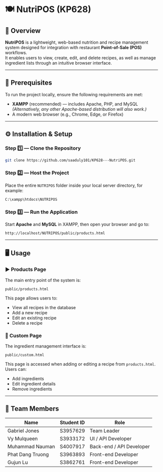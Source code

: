 # 🍽️ NutriPOS (KP628)

## 📖 Overview
**NutriPOS** is a lightweight, web-based nutrition and recipe management system designed for integration with restaurant **Point-of-Sale (POS)** workflows.  
It enables users to view, create, edit, and delete recipes, as well as manage ingredient lists through an intuitive browser interface.

---

## 🧰 Prerequisites
To run the project locally, ensure the following requirements are met:

- **XAMPP** (recommended) — includes Apache, PHP, and MySQL  
  *(Alternatively, any other Apache-based distribution will also work.)*
- A modern web browser (e.g., Chrome, Edge, or Firefox)

---

## ⚙️ Installation & Setup

### Step 1️⃣ — Clone the Repository
```bash
git clone https://github.com/saaduly101/KP628---NutriPOS.git
```

### Step 2️⃣ — Host the Project
Place the entire `NUTRIPOS` folder inside your local server directory, for example:
```
C:\xampp\htdocs\NUTRIPOS
```

### Step 3️⃣ — Run the Application
Start **Apache** and **MySQL** in XAMPP, then open your browser and go to:
```
http://localhost/NUTRIPOS/public/products.html
```

---

## 🖥️ Usage

### ▶️ Products Page
The main entry point of the system is:
```
public/products.html
```
This page allows users to:
- View all recipes in the database  
- Add a new recipe  
- Edit an existing recipe  
- Delete a recipe  

### 🧂 Custom Page
The ingredient management interface is:
```
public/custom.html
```
This page is accessed when adding or editing a recipe from `products.html`.  
Users can:
- Add ingredients  
- Edit ingredient details  
- Remove ingredients  

---

## 👥 Team Members

| Name | Student ID | Role |
|------|-------------|------|
| Gabriel Jones | S3957629 | Team Leader |
| Vy Mulqueen | S3933172 | UI / API Developer |
| Muhammad Nauman | S4007917 | Back-end / API Developer |
| Phat Dang Truong | S3963893 | Front-end Developer |
| Gujun Lu | S3862761 | Front-end Developer |
